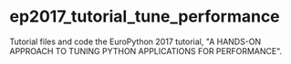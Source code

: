 # ep2017_tutorial_tune_performance
Tutorial files and code the EuroPython 2017 tutorial, "A HANDS-ON APPROACH TO TUNING PYTHON APPLICATIONS FOR PERFORMANCE".  
